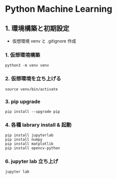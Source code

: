 # Python Machine Learning

## 1. 環境構築と初期設定
- 仮想環境 venv と .gitignore 作成
### 1. 仮想環境構築
    python3 -m venv venv
### 2. 仮想環境を立ち上げる
    source venv/bin/activate
### 3. pip upgrade
    pip install --upgrade pip
### 4. 各種 labrary install & 起動
    pip install jupyterlab
    pip install numpy
    pip install matplotlib
    pip install opencv-python
### 6. jupyter lab 立ち上げ
    jupyter lab
